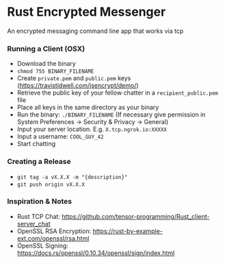 # Rust Encrypted Messenger
An encrypted messaging command line app that works via tcp

### Running a Client (OSX)
 - Download the binary
 - `chmod 755 BINARY_FILENAME`
 - Create `private.pem` and `public.pem` keys (https://travistidwell.com/jsencrypt/demo/)
 - Retrieve the public key of your fellow chatter in a `recipient_public.pem` file
 - Place all keys in the same directory as your binary
 - Run the binary: `./BINARY_FILENAME` (If necessary give permission in System Preferences -> Security & Privacy -> General)
 - Input your server location. E.g. `X.tcp.ngrok.io:XXXXX`
 - Input a username: `COOL_GUY_42`
 - Start chatting

 ### Creating a Release
- `git tag -a vX.X.X -m "{description}"`
- `git push origin vX.X.X`

### Inspiration & Notes
- Rust TCP Chat: https://github.com/tensor-programming/Rust_client-server_chat
- OpenSSL RSA Encryption: https://rust-by-example-ext.com/openssl/rsa.html
- OpenSSL Signing: https://docs.rs/openssl/0.10.34/openssl/sign/index.html
